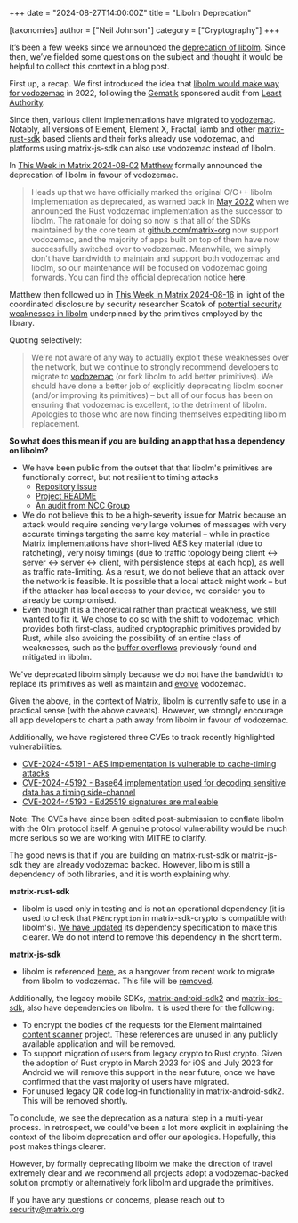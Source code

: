 +++
date = "2024-08-27T14:00:00Z"
title = "Libolm Deprecation"

[taxonomies]
author = ["Neil Johnson"]
category = ["Cryptography"]
+++

It’s been a few weeks since we announced the [deprecation of libolm](https://gitlab.matrix.org/matrix-org/olm/-/blob/master/README.md?ref\_type=heads\#important-libolm-is-now-deprecated). Since then, we’ve fielded some questions on the subject and thought it would be helpful to collect this context in a blog post.

First up, a recap. We first introduced the idea that [libolm would make way for vodozemac](https://matrix.org/blog/2022/05/16/independent-public-audit-of-vodozemac-a-native-rust-reference-implementation-of-matrix-end-to-end-encryption/) in 2022, following the [Gematik](https://www.gematik.de/) sponsored audit from [Least Authority](https://leastauthority.com/).

Since then, various client implementations have migrated to [vodozemac](https://github.com/matrix-org/vodozemac). Notably, all versions of Element, Element X, Fractal, iamb and other [matrix-rust-sdk](https://github.com/matrix-org/matrix-rust-sdk) based clients and their forks already use vodozemac, and platforms using matrix-js-sdk can also use vodozemac instead of libolm.

In [This Week in Matrix 2024-08-02](https://matrix.org/blog/2024/08/02/this-week-in-matrix-2024-08-02/\#vodozemac-website) [Matthew](https://matrix.to/#/@matthew:matrix.org) formally announced the deprecation of libolm in favour of vodozemac.

> Heads up that we have officially marked the original C/C++ libolm implementation as deprecated, as warned back in [May 2022](https://matrix.org/blog/2022/05/16/independent-public-audit-of-vodozemac-a-native-rust-reference-implementation-of-matrix-end-to-end-encryption/) when we announced the Rust vodozemac implementation as the successor to libolm. The rationale for doing so now is that all of the SDKs maintained by the core team at [github.com/matrix-org](https://github.com/matrix-org) now support vodozemac, and the majority of apps built on top of them have now successfully switched over to vodozemac. Meanwhile, we simply don't have bandwidth to maintain and support both vodozemac and libolm, so our maintenance will be focused on vodozemac going forwards. You can find the official deprecation notice [here](https://gitlab.matrix.org/matrix-org/olm/-/blob/master/README.md?ref\_type=heads\#important-libolm-is-now-deprecated).

Matthew then followed up in [This Week in Matrix 2024-08-16](https://matrix.org/blog/2024/08/16/this-week-in-matrix-2024-08-16/\#dept-of-encryption-closed-lock-with-key) in light of the coordinated disclosure by security researcher Soatok of [potential security weaknesses in libolm](https://soatok.blog/2024/08/14/security-issues-in-matrixs-olm-library/) underpinned by the primitives employed by the library.

Quoting selectively:

> We're not aware of any way to actually exploit these weaknesses over the network, but we continue to strongly recommend developers to migrate to [vodozemac](https://github.com/matrix-org/vodozemac) (or fork libolm to add better primitives). We should have done a better job of explicitly deprecating libolm sooner (and/or improving its primitives) – but all of our focus has been on ensuring that vodozemac is excellent, to the detriment of libolm. Apologies to those who are now finding themselves expediting libolm replacement.

**So what does this mean if you are building an app that has a dependency on libolm?**

* We have been public from the outset that that libolm's primitives are functionally correct, but not resilient to timing attacks
  * [Repository issue](https://github.com/matrix-org/olm/issues/3)
  * [Project README](https://gitlab.matrix.org/matrix-org/olm/-/blob/master/lib/crypto-algorithms/README.md)
  * [An audit from NCC Group](https://matrix.org/blog/2016/11/21/matrix-s-olm-end-to-end-encryption-security-assessment-released-and-implemented-cross-platform-on-riot-at-last/)
* We do not believe this to be a high-severity issue for Matrix because an attack would require sending very large volumes of messages with very accurate timings targeting the same key material – while in practice Matrix implementations have short-lived AES key material (due to ratcheting), very noisy timings (due to traffic topology being client ↔ server ↔ server ↔ client, with persistence steps at each hop), as well as traffic rate-limiting. As a result, we do not believe that an attack over the network is feasible. It is possible that a local attack might work – but if the attacker has local access to your device, we consider you to already be compromised.
* Even though it is a theoretical rather than practical weakness, we still wanted to fix it. We chose to do so with the shift to vodozemac, which provides both first-class, audited cryptographic primitives provided by Rust, while also avoiding the possibility of an entire class of weaknesses, such as the [buffer overflows](https://matrix.org/blog/2021/12/13/disclosure-buffer-overflow-in-libolm-and-matrix-js-sdk/) previously found and mitigated in libolm.

We've deprecated libolm simply because we do not have the bandwidth to replace its primitives as well as maintain and [evolve](https://github.com/matrix-org/vodozemac/pull/171) vodozemac.

Given the above, in the context of Matrix, libolm is currently safe to use in a practical sense (with the above caveats). However, we strongly encourage all app developers to chart a path away from libolm in favour of vodozemac.

Additionally, we have registered three CVEs to track recently highlighted vulnerabilities.

* [CVE-2024-45191 \- AES implementation is vulnerable to cache-timing attacks](https://nvd.nist.gov/vuln/detail/CVE-2024-45191)
* [CVE-2024-45192 \- Base64 implementation used for decoding sensitive data has a timing side-channel](https://nvd.nist.gov/vuln/detail/CVE-2024-45192)
* [CVE-2024-45193 \- Ed25519 signatures are malleable](https://nvd.nist.gov/vuln/detail/CVE-2024-45193)

Note: The CVEs have since been edited post-submission to conflate libolm with the Olm protocol itself. A genuine protocol vulnerability would be much more serious so we are working with MITRE to clarify.

The good news is that if you are building on matrix-rust-sdk or matrix-js-sdk they are already vodozemac backed. However, libolm is still a dependency of both libraries, and it is worth explaining why.

**matrix-rust-sdk**

* libolm is used only in testing and is not an operational dependency (it is used to check that `PkEncryption` in matrix-sdk-crypto is compatible with libolm's). [We have updated](https://github.com/matrix-org/matrix-rust-sdk/pull/3860/files) its dependency specification to make this clearer. We do not intend to remove this dependency in the short term.

**matrix-js-sdk**

* libolm is referenced [here](https://github.com/matrix-org/matrix-js-sdk/blob/c408c0d1d517eeac98c7ee11d99a6a8a874ecda5/src/crypto/backup.ts\#L666), as a hangover from recent work to migrate from libolm to vodozemac. This file will be [removed](https://github.com/element-hq/element-web/issues/26922).

Additionally, the legacy mobile SDKs, [matrix-android-sdk2](https://github.com/matrix-org/matrix-android-sdk2) and [matrix-ios-sdk](https://github.com/matrix-org/matrix-ios-sdk), also have dependencies on libolm. It is used there for the following:

* To encrypt the bodies of the requests for the Element maintained [content scanner](https://github.com/element-hq/matrix-content-scanner-python) project. These references are unused in any publicly available application and will be removed.
* To support migration of users from legacy crypto to Rust crypto. Given the adoption of Rust crypto in March 2023 for iOS and July 2023 for Android we will remove this support in the near future, once we have confirmed that the vast majority of users have migrated.
* For unused legacy QR code log-in functionality in matrix-android-sdk2. This will be removed shortly.

To conclude, we see the deprecation as a natural step in a multi-year process. In retrospect, we could've been a lot more explicit in explaining the context of the libolm deprecation and offer our apologies. Hopefully, this post makes things clearer.

However, by formally deprecating libolm we make the direction of travel extremely clear and we recommend all projects adopt a vodozemac-backed solution promptly or alternatively fork libolm and upgrade the primitives.

If you have any questions or concerns, please reach out to [security@matrix.org](mailto:security@matrix.org).
